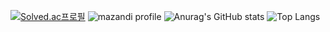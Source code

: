[![Solved.ac프로필](http://mazassumnida.wtf/api/v2/generate_badge?boj=uhihi)](https://solved.ac/uhihi)
![mazandi profile](http://mazandi.herokuapp.com/api?handle=uhihi&theme=warm)
![Anurag's GitHub stats](https://github-readme-stats.vercel.app/api?username=uhihi09&show_icons=true&theme=radical)
![Top Langs](https://github-readme-stats.vercel.app/api/top-langs/?username=anuraghazra&layout=compact)
